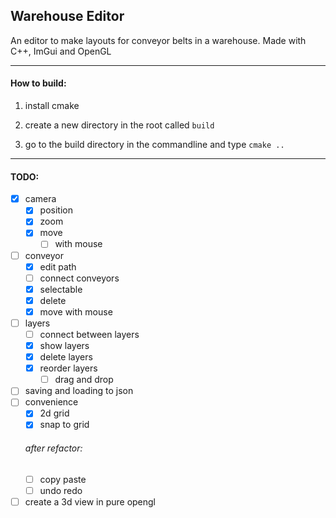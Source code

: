 ## Warehouse Editor

An editor to make layouts for conveyor belts in a warehouse. Made with C++, ImGui and OpenGL

---

#### How to build:

1. install cmake

2. create a new directory in the root called `build`

3. go to the build directory in the commandline and type `cmake ..`

---

#### TODO:
- [x] camera
    - [x] position
    - [x] zoom
    - [x] move
        - [ ] with mouse
- [ ] conveyor
    - [x] edit path
    - [ ] connect conveyors
    - [x] selectable
    - [x] delete
    - [x] move with mouse
- [ ] layers
    - [ ] connect between layers
    - [x] show layers
    - [x] delete layers
    - [x] reorder layers
        - [ ] drag and drop
- [ ] saving and loading to json
- [ ] convenience
    - [x] 2d grid
    - [x] snap to grid
    ###### after refactor:
    - [ ] copy paste
    - [ ] undo  redo
- [ ] create a 3d view in pure opengl